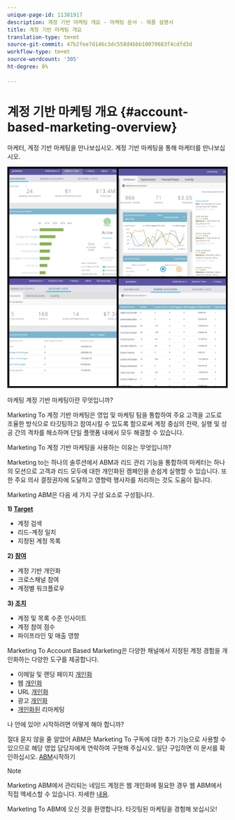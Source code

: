 ```yaml
---
unique-page-id: 11381917
description: 계정 기반 마케팅 개요 - 마케팅 문서 - 제품 설명서
title: 계정 기반 마케팅 개요
translation-type: tm+mt
source-git-commit: 47b2fee7d146c3dc558d4bbb10070683f4cdfd3d
workflow-type: tm+mt
source-wordcount: '305'
ht-degree: 0%

---
```



# 계정 기반 마케팅 개요 {#account-based-marketing-overview}

마케터, 계정 기반 마케팅을 만나보십시오. 계정 기반 마케팅을 통해 마케터를 만나보십시오.

![](assets/photo-collage.png)

마케팅 계정 기반 마케팅이란 무엇입니까?

Marketing To 계정 기반 마케팅은 영업 및 마케팅 팀을 통합하여 주요 고객을 고도로 조율한 방식으로 타깃팅하고 참여시킬 수 있도록 함으로써 계정 중심의 전략, 실행 및 성공 간의 격차를 해소하며 단일 플랫폼 내에서 모두 해결할 수 있습니다.

Marketing To 계정 기반 마케팅을 사용하는 이유는 무엇입니까?

Marketing to는 하나의 솔루션에서 ABM과 리드 관리 기능을 통합하여 마케터는 하나의 모션으로 고객과 리드 모두에 대한 개인화된 캠페인을 손쉽게 실행할 수 있습니다. 또한 주요 의사 결정권자에 도달하고 영향력 행사자를 처리하는 것도 도움이 됩니다.

Marketing ABM은 다음 세 가지 구성 요소로 구성됩니다.

**1) [Target](http://docs.marketo.com/display/docs/target)**

* 계정 검색
* 리드-계정 일치
* 지정된 계정 목록

**2) [참여](http://docs.marketo.com/display/docs/engage)**

* 계정 기반 개인화
* 크로스채널 참여
* 계정별 워크플로우

**3) [조치](http://docs.marketo.com/display/docs/measure)**

* 계정 및 목록 수준 인사이트
* 계정 참여 점수
* 파이프라인 및 매출 영향

Marketing To Account Based Marketing은 다양한 채널에서 지정된 계정 경험을 개인화하는 다양한 도구를 제공합니다.

* 이메일 및 랜딩 페이지 [개인화](http://docs.marketo.com/display/DOCS/Personalization)
* 웹 [개인화](http://docs.marketo.com/display/DOCS/Account-Based+Web+Marketing)
* URL [개인화](http://docs.marketo.com/display/DOCS/Enable+Personalized+URLs+for+Your+Account)
* 광고 [개인화](http://docs.marketo.com/display/DOCS/Create+a+Custom+Audience+in+Facebook)
* [개인화된](http://docs.marketo.com/display/DOCS/Website+Retargeting) 리마케팅

나 안에 있어! 시작하려면 어떻게 해야 합니까?

절대 묻지 않을 줄 알았어 ABM은 Marketing To 구독에 대한 추가 기능으로 사용할 수 있으므로 해당 영업 담당자에게 연락하여 구현해 주십시오. 일단 구입하면 이 문서를 확인하십시오. [ABM](getting-started-with-abm.md)시작하기

>[!NOTE]
>
>Marketing ABM에서 관리되는 네임드 계정은 웹 개인화에 필요한 경우 웹 ABM에서 직접 액세스할 수 있습니다. 자세한 [내용](http://docs.marketo.com/display/public/DOCS/Account-Based+Web+Marketing+with+ABM).

Marketing To ABM에 오신 것을 환영합니다. 타깃팅된 마케팅을 경험해 보십시오!
